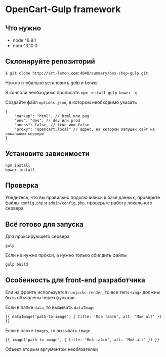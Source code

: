 # OpenCart-Gulp framework
## Что нужно
* node ^6.9.1
* npm ^3.10.0

## Склонируйте репозиторий
`$ git clone http://art-lemon.com:4040/summary/box-shop-gulp.git`

Нужно глобально установить *gulp* и *bower*

В консоли необходимо прописать `npm install gulp bower -g`

Создайте файл `options.json`, в котором необходимо указать
```
{
    "markup": "html", // html или pug
    "env": "dev", // dev или prod
    "uncss": false, // true или false
    "proxy": "opencart.local" // адрес, на котором запущен сайт на локальном сервере
}
```

## Установите зависимости
```
npm install
bower install
```

## Проверка
Убедитесь, что вы правильно подключились к базе данных, проверьте файлы `config.php` и `admin/config.php`, проверьте работу локального сервера

## Всё готово для запуска
Для проксирующего сервера
```
gulp
```
Если не нужно прокси, а нужно только сбилдить файлы
```
gulp build
```

## Особенность для front-end разработчика
Ели на фронте используется `nunjacks-render`, то все теги `<img>` должны быть объявлены через функции.

Если в папке `data`, то вызывать `dataImage`
```
{{ dataImage('path-to-image', { title: 'Мой тайтл', alt: 'Мой alt' }) }}
```

Если в папке `images`, то вызывать `image`
```
{{ image('path-to-image', { title: 'Мой тайтл', alt: 'Мой alt' }) }}
```
Объект вторым аргументом необязателен
